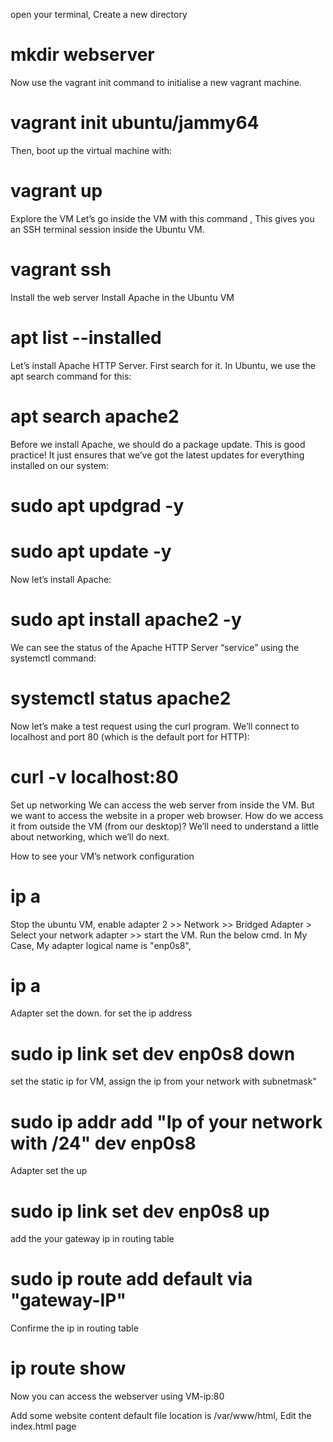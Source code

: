  open your terminal, Create a new directory
# mkdir webserver

 Now use the vagrant init command to initialise a new vagrant machine.
# vagrant init ubuntu/jammy64

 Then, boot up the virtual machine with:
# vagrant up

 Explore the VM
 Let’s go inside the VM with this command , This gives you an SSH terminal session inside the Ubuntu VM.
# vagrant ssh

 Install the web server
 Install Apache in the Ubuntu VM
# apt list --installed

 Let’s install Apache HTTP Server. First search for it. In Ubuntu, we use the apt search command for this:
# apt search apache2

 Before we install Apache, we should do a package update. This is good practice! It just ensures that we’ve got the latest updates for everything installed on our system:
# sudo apt updgrad -y
# sudo apt update -y

 Now let’s install Apache:
# sudo apt install apache2 -y

 We can see the status of the Apache HTTP Server “service” using the systemctl command:
# systemctl status apache2

 Now let’s make a test request using the curl program. We’ll connect to localhost and port 80 (which is the default port for HTTP):
# curl -v localhost:80

 Set up networking
 We can access the web server from inside the VM. But we want to access the website in a proper web browser. How do we access it from outside the VM (from our desktop)? We’ll need to understand a little about networking, which we’ll do next.

 How to see your VM’s network configuration
# ip a

 Stop the ubuntu VM, enable adapter 2 >> Network >> Bridged Adapter > Select your network adapter >> start the VM.
 Run the below cmd. In My Case, My adapter logical name is "enp0s8", 
# ip a

 Adapter set the down. for set the ip address
# sudo ip link set dev enp0s8 down

 set the static ip for VM, assign the ip from your network with subnetmask"
# sudo ip addr add "Ip of your network with /24" dev enp0s8

 Adapter set the up
# sudo ip link set dev enp0s8 up

 add the your gateway ip in routing table 
# sudo ip route add default via "gateway-IP"

 Confirme the ip in routing table
# ip route show

 Now you can access the webserver using VM-ip:80

 Add some website content
 default file location is /var/www/html, Edit the index.html page